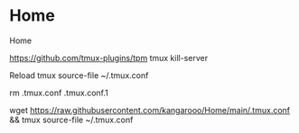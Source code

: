 # Home
Home

https://github.com/tmux-plugins/tpm
tmux kill-server

Reload
tmux source-file ~/.tmux.conf


rm .tmux.conf .tmux.conf.1

wget https://raw.githubusercontent.com/kangarooo/Home/main/.tmux.conf && tmux source-file ~/.tmux.conf
